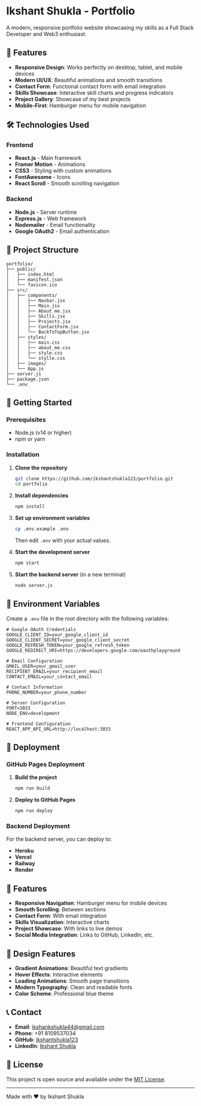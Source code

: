 # Ikshant Shukla - Portfolio

A modern, responsive portfolio website showcasing my skills as a Full Stack Developer and Web3 enthusiast.

## 🚀 Features

- **Responsive Design**: Works perfectly on desktop, tablet, and mobile devices
- **Modern UI/UX**: Beautiful animations and smooth transitions
- **Contact Form**: Functional contact form with email integration
- **Skills Showcase**: Interactive skill charts and progress indicators
- **Project Gallery**: Showcase of my best projects
- **Mobile-First**: Hamburger menu for mobile navigation

## 🛠️ Technologies Used

### Frontend
- **React.js** - Main framework
- **Framer Motion** - Animations
- **CSS3** - Styling with custom animations
- **FontAwesome** - Icons
- **React Scroll** - Smooth scrolling navigation

### Backend
- **Node.js** - Server runtime
- **Express.js** - Web framework
- **Nodemailer** - Email functionality
- **Google OAuth2** - Email authentication

## 📁 Project Structure

```
portfolio/
├── public/
│   ├── index.html
│   ├── manifest.json
│   └── favicon.ico
├── src/
│   ├── components/
│   │   ├── Navbar.jsx
│   │   ├── Main.jsx
│   │   ├── About_me.jsx
│   │   ├── Skills.jsx
│   │   ├── Projects.jsx
│   │   ├── ContactForm.jsx
│   │   └── BackToTopButton.jsx
│   ├── styles/
│   │   ├── main.css
│   │   ├── about_me.css
│   │   ├── style.css
│   │   └── stylle.css
│   ├── images/
│   └── App.js
├── server.js
├── package.json
└── .env
```

## 🚀 Getting Started

### Prerequisites
- Node.js (v14 or higher)
- npm or yarn

### Installation

1. **Clone the repository**
   ```bash
   git clone https://github.com/ikshantshukla123/portfolio.git
   cd portfolio
   ```

2. **Install dependencies**
   ```bash
   npm install
   ```

3. **Set up environment variables**
   ```bash
   cp .env.example .env
   ```
   Then edit `.env` with your actual values.

4. **Start the development server**
   ```bash
   npm start
   ```

5. **Start the backend server** (in a new terminal)
   ```bash
   node server.js
   ```

## 🔧 Environment Variables

Create a `.env` file in the root directory with the following variables:

```env
# Google OAuth Credentials
GOOGLE_CLIENT_ID=your_google_client_id
GOOGLE_CLIENT_SECRET=your_google_client_secret
GOOGLE_REFRESH_TOKEN=your_google_refresh_token
GOOGLE_REDIRECT_URI=https://developers.google.com/oauthplayground

# Email Configuration
GMAIL_USER=your_gmail_user
RECIPIENT_EMAIL=your_recipient_email
CONTACT_EMAIL=your_contact_email

# Contact Information
PHONE_NUMBER=your_phone_number

# Server Configuration
PORT=3033
NODE_ENV=development

# Frontend Configuration
REACT_APP_API_URL=http://localhost:3033
```

## 🚀 Deployment

### GitHub Pages Deployment

1. **Build the project**
   ```bash
   npm run build
   ```

2. **Deploy to GitHub Pages**
   ```bash
   npm run deploy
   ```

### Backend Deployment

For the backend server, you can deploy to:
- **Heroku**
- **Vercel**
- **Railway**
- **Render**

## 📱 Features

- **Responsive Navigation**: Hamburger menu for mobile devices
- **Smooth Scrolling**: Between sections
- **Contact Form**: With email integration
- **Skills Visualization**: Interactive charts
- **Project Showcase**: With links to live demos
- **Social Media Integration**: Links to GitHub, LinkedIn, etc.

## 🎨 Design Features

- **Gradient Animations**: Beautiful text gradients
- **Hover Effects**: Interactive elements
- **Loading Animations**: Smooth page transitions
- **Modern Typography**: Clean and readable fonts
- **Color Scheme**: Professional blue theme

## 📞 Contact

- **Email**: ikshankshukla44@gmail.com
- **Phone**: +91 8109537034
- **GitHub**: [ikshantshukla123](https://github.com/ikshantshukla123)
- **LinkedIn**: [Ikshant Shukla](https://www.linkedin.com/in/ikshant-shukla-097771327/)

## 📄 License

This project is open source and available under the [MIT License](LICENSE).

---

Made with ❤️ by Ikshant Shukla

